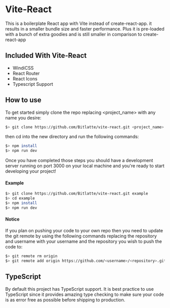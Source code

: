 # Vite-React
This is a boilerplate React app with Vite instead of create-react-app.
it results in a smaller bundle size and faster performance. Plus it is
pre-loaded with a bunch of extra goodies and is still smaller in
comparison to create-react-app

## Included With Vite-React
- WindiCSS
- React Router
- React Icons
- Typescript Support

## How to use
To get started simply clone the repo replacing \<project_name\> with any
name you desire:

```sh
$> git clone https://github.com/Bitlatte/vite-react.git <project_name>
```

then cd into the new directory and run the following commands:

```sh
$> npm install
$> npm run dev
```

Once you have completed those steps you should have a development server
running on port 3000 on your local machine and you're ready to start
developing your project!

#### Example
```sh
$> git clone https://github.com/Bitlatte/vite-react.git example
$> cd example
$> npm install
$> npm run dev
```

#### Notice
If you plan on pushing your code to your own repo then you need to update the
git remote by using the following commands replacing the repository and username
with your username and the repository you wish to push the code to:

```sh
$> git remote rm origin
$> git remote add origin https://github.com/<username>/<repository>.git
```

## TypeScript
By default this project has TypeScript support. It is best practice to
use TypeScript since it provides amazing type checking to make sure
your code is as error free as possible before shipping to production.